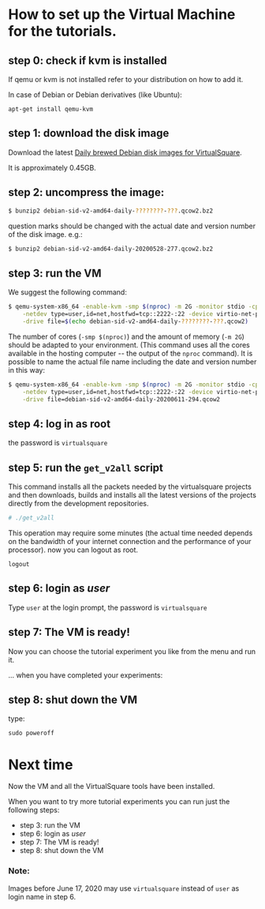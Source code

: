 How to set up the Virtual Machine for the tutorials.
======

## step 0: check if kvm is installed

If qemu or kvm is not installed refer to your distribution on how to add it.

In case of Debian or Debian derivatives (like Ubuntu):

```
apt-get install qemu-kvm
```

## step 1: download the disk image 

Download the latest [Daily brewed Debian disk images for VirtualSquare](/daily_brewed.md).

It is approximately 0.45GB.

## step 2: uncompress the image:

```bash
$ bunzip2 debian-sid-v2-amd64-daily-????????-???.qcow2.bz2
```

question marks should be changed with the actual date and version number of the disk image.
e.g.:

```bash
$ bunzip2 debian-sid-v2-amd64-daily-20200528-277.qcow2.bz2
```


## step 3: run the VM

We suggest the following command:

``` bash
$ qemu-system-x86_64 -enable-kvm -smp $(nproc) -m 2G -monitor stdio -cpu host\
    -netdev type=user,id=net,hostfwd=tcp::2222-:22 -device virtio-net-pci,netdev=net \
    -drive file=$(echo debian-sid-v2-amd64-daily-????????-???.qcow2)
```

The number of cores (``-smp $(nproc)``) and the amount of memory (``-m 2G``) should be adapted to 
your environment. (This command uses all the cores available in the hosting computer -- the output of the `nproc` command).
It is possible to name the actual file name including the date and version number in this way:

``` bash
$ qemu-system-x86_64 -enable-kvm -smp $(nproc) -m 2G -monitor stdio -cpu host\
    -netdev type=user,id=net,hostfwd=tcp::2222-:22 -device virtio-net-pci,netdev=net \
    -drive file=debian-sid-v2-amd64-daily-20200611-294.qcow2
```

## step 4: log in as root

the password is ``virtualsquare``

## step 5: run the `get_v2all` script

This command installs all the packets needed by the virtualsquare projects and then downloads, builds and installs all the latest versions of the projects directly from the development repositories.

``` bash
# ./get_v2all
```

This operation may require some minutes (the actual time needed depends on the bandwidth of your internet 
connection and the performance of your processor).
now you can logout as root.

```
logout
```

## step 6: login as _user_

Type `user` at the login prompt, the password is `virtualsquare`

## step 7: The VM is ready!

Now you can choose the tutorial experiment you like from the menu and run it.

... when you have completed your experiments:

## step 8: shut down the VM

type:

```
sudo poweroff
```

# Next time

Now the VM and all the VirtualSquare tools have been installed.

When you want to try more tutorial experiments you can run just the following steps:

* step 3: run the VM
* step 6: login as _user_
* step 7: The VM is ready!
* step 8: shut down the VM


### Note:
Images before June 17, 2020 may use `virtualsquare` instead of `user` as login name in step 6.
